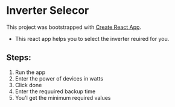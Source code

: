 # Inverter Selecor

This project was bootstrapped with [Create React App](https://github.com/facebook/create-react-app).

- This react app helps you to select the inverter reuired for you.

## Steps:

1. Run the app
2. Enter the power of devices in watts
3. Click done
4. Enter the requuired backup time
5. You'l get the minimum required values
